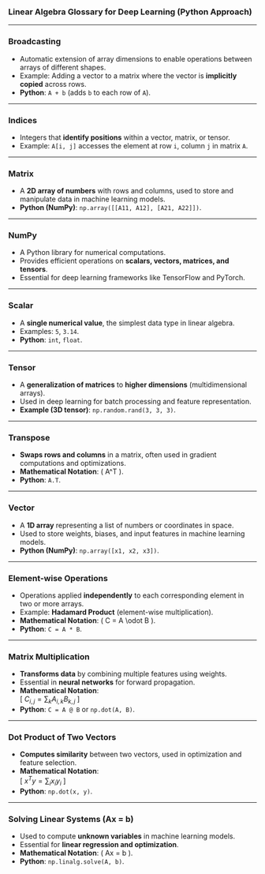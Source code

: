 ### **Linear Algebra Glossary for Deep Learning (Python Approach)**  

---

### **Broadcasting**  
- Automatic extension of array dimensions to enable operations between arrays of different shapes.  
- Example: Adding a vector to a matrix where the vector is **implicitly copied** across rows.  
- **Python**: `A + b` (adds `b` to each row of `A`).  

---

### **Indices**  
- Integers that **identify positions** within a vector, matrix, or tensor.  
- Example: `A[i, j]` accesses the element at row `i`, column `j` in matrix `A`.  

---

### **Matrix**  
- A **2D array of numbers** with rows and columns, used to store and manipulate data in machine learning models.  
- **Python (NumPy)**: `np.array([[A11, A12], [A21, A22]])`.  

---

### **NumPy**  
- A Python library for numerical computations.  
- Provides efficient operations on **scalars, vectors, matrices, and tensors**.  
- Essential for deep learning frameworks like TensorFlow and PyTorch.  

---

### **Scalar**  
- A **single numerical value**, the simplest data type in linear algebra.  
- Examples: `5`, `3.14`.  
- **Python**: `int`, `float`.  

---

### **Tensor**  
- A **generalization of matrices** to **higher dimensions** (multidimensional arrays).  
- Used in deep learning for batch processing and feature representation.  
- **Example (3D tensor)**: `np.random.rand(3, 3, 3)`.  

---

### **Transpose**  
- **Swaps rows and columns** in a matrix, often used in gradient computations and optimizations.  
- **Mathematical Notation**: \( A^T \).  
- **Python**: `A.T`.  

---

### **Vector**  
- A **1D array** representing a list of numbers or coordinates in space.  
- Used to store weights, biases, and input features in machine learning models.  
- **Python (NumPy)**: `np.array([x1, x2, x3])`.  

---

### **Element-wise Operations**  
- Operations applied **independently** to each corresponding element in two or more arrays.  
- Example: **Hadamard Product** (element-wise multiplication).  
- **Mathematical Notation**: \( C = A \odot B \).  
- **Python**: `C = A * B`.  

---

### **Matrix Multiplication**  
- **Transforms data** by combining multiple features using weights.  
- Essential in **neural networks** for forward propagation.  
- **Mathematical Notation**:  
  \[
  $C_{i,j} = \sum_k A_{i,k} B_{k,j}$
  \]
- **Python**: `C = A @ B` or `np.dot(A, B)`.  

---

### **Dot Product of Two Vectors**  
- **Computes similarity** between two vectors, used in optimization and feature selection.  
- **Mathematical Notation**:  
  \[
  $x^T y = \sum_i x_i y_i$
  \]
- **Python**: `np.dot(x, y)`.  

---

### **Solving Linear Systems (Ax = b)**  
- Used to compute **unknown variables** in machine learning models.  
- Essential for **linear regression and optimization**.  
- **Mathematical Notation**: \( Ax = b \).  
- **Python**: `np.linalg.solve(A, b)`.  

